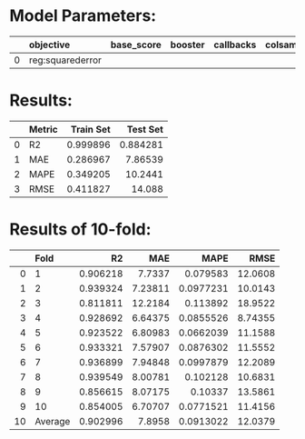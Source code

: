 # Model Parameters: 
|    | objective        | base_score   | booster   | callbacks   | colsample_bylevel   | colsample_bynode   | colsample_bytree   | device   | early_stopping_rounds   | enable_categorical   | eval_metric   | feature_types   | gamma   | grow_policy   | importance_type   | interaction_constraints   | learning_rate   | max_bin   | max_cat_threshold   | max_cat_to_onehot   | max_delta_step   | max_depth   | max_leaves   | min_child_weight   |   missing | monotone_constraints   | multi_strategy   | n_estimators   | n_jobs   | num_parallel_tree   |   random_state | reg_alpha   | reg_lambda   | sampling_method   | scale_pos_weight   | subsample   | tree_method   | validate_parameters   | verbosity   |
|---:|:-----------------|:-------------|:----------|:------------|:--------------------|:-------------------|:-------------------|:---------|:------------------------|:---------------------|:--------------|:----------------|:--------|:--------------|:------------------|:--------------------------|:----------------|:----------|:--------------------|:--------------------|:-----------------|:------------|:-------------|:-------------------|----------:|:-----------------------|:-----------------|:---------------|:---------|:--------------------|---------------:|:------------|:-------------|:------------------|:-------------------|:------------|:--------------|:----------------------|:------------|
|  0 | reg:squarederror |              |           |             |                     |                    |                    |          |                         | False                |               |                 |         |               |                   |                           |                 |           |                     |                     |                  |             |              |                    |       nan |                        |                  |                |          |                     |             21 |             |              |                   |                    |             |               |                       |             |

# Results: 
|    | Metric   |   Train Set |   Test Set |
|---:|:---------|------------:|-----------:|
|  0 | R2       |    0.999896 |   0.884281 |
|  1 | MAE      |    0.286967 |   7.86539  |
|  2 | MAPE     |    0.349205 |  10.2441   |
|  3 | RMSE     |    0.411827 |  14.088    |

# Results of 10-fold: 
|    | Fold    |       R2 |      MAE |      MAPE |     RMSE |
|---:|:--------|---------:|---------:|----------:|---------:|
|  0 | 1       | 0.906218 |  7.7337  | 0.079583  | 12.0608  |
|  1 | 2       | 0.939324 |  7.23811 | 0.0977231 | 10.0143  |
|  2 | 3       | 0.811811 | 12.2184  | 0.113892  | 18.9522  |
|  3 | 4       | 0.928692 |  6.64375 | 0.0855526 |  8.74355 |
|  4 | 5       | 0.923522 |  6.80983 | 0.0662039 | 11.1588  |
|  5 | 6       | 0.933321 |  7.57907 | 0.0876302 | 11.5552  |
|  6 | 7       | 0.936899 |  7.94848 | 0.0997879 | 12.2089  |
|  7 | 8       | 0.939549 |  8.00781 | 0.102128  | 10.6831  |
|  8 | 9       | 0.856615 |  8.07175 | 0.10337   | 13.5861  |
|  9 | 10      | 0.854005 |  6.70707 | 0.0771521 | 11.4156  |
| 10 | Average | 0.902996 |  7.8958  | 0.0913022 | 12.0379  |